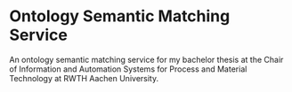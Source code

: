 # Ontology Semantic Matching Service

An ontology semantic matching service for my bachelor thesis at the
Chair of Information and Automation Systems for Process and Material
Technology at RWTH Aachen University.